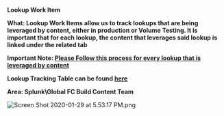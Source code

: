 **Lookup Work Item** 

**What: Lookup Work Items allow us to track lookups that are being leveraged by content, either in production or Volume Testing. It is important that for each lookup, the content that leverages said lookup is linked under the related tab**

**Important Note: [Please Follow this process for every lookup that is leveraged by content](https://dev.azure.com/GlobalSOC/Splunk/_wiki/wikis/Splunk.wiki/278/How-to-Document-Lookups-and-Macros)**

**Lookup Tracking Table can be found [here](https://dev.azure.com/GlobalSOC/Splunk/_wiki/wikis/Splunk.wiki/256/Lookup-Documentation)**

**Area: Splunk\Global FC Build Content Team**


![Screen Shot 2020-01-29 at 5.53.17 PM.png](/.attachments/Screen%20Shot%202020-01-29%20at%205.53.17%20PM-9aa6026c-3811-4e33-a76c-e152df915bf6.png)
